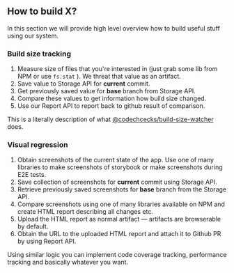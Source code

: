 ## How to build X?

In this section we will provide high level overview how to build useful stuff using our system.

### Build size tracking

1. Measure size of files that you're interested in (just grab some lib from NPM or use `fs.stat` ).
   We threat that value as an artifact.
1. Save value to Storage API for **current** commit.
1. Get previously saved value for **base** branch from Storage API.
1. Compare these values to get information how build size changed.
1. Use our Report API to report back to github result of comparison.

This is a literally description of what
[@codechcecks/build-size-watcher](https://github.com/codechecks/build-size-watcher) does.

### Visual regression

1. Obtain screenshots of the current state of the app. Use one of many libraries to make screenshots
   of storybook or make screenshots during E2E tests.
1. Save collection of screenshots for **current** commit using Storage API.
1. Retrieve previously saved screenshots for **base** branch from the Storage API.
1. Compare screenshots using one of many libraries available on NPM and create HTML report
   describing all changes etc.
1. Upload the HTML report as normal artifact — artifacts are browserable by default.
1. Obtain the URL to the uploaded HTML report and attach it to Github PR by using Report API.

Using similar logic you can implement code coverage tracking, performance tracking and basically
whatever you want.
